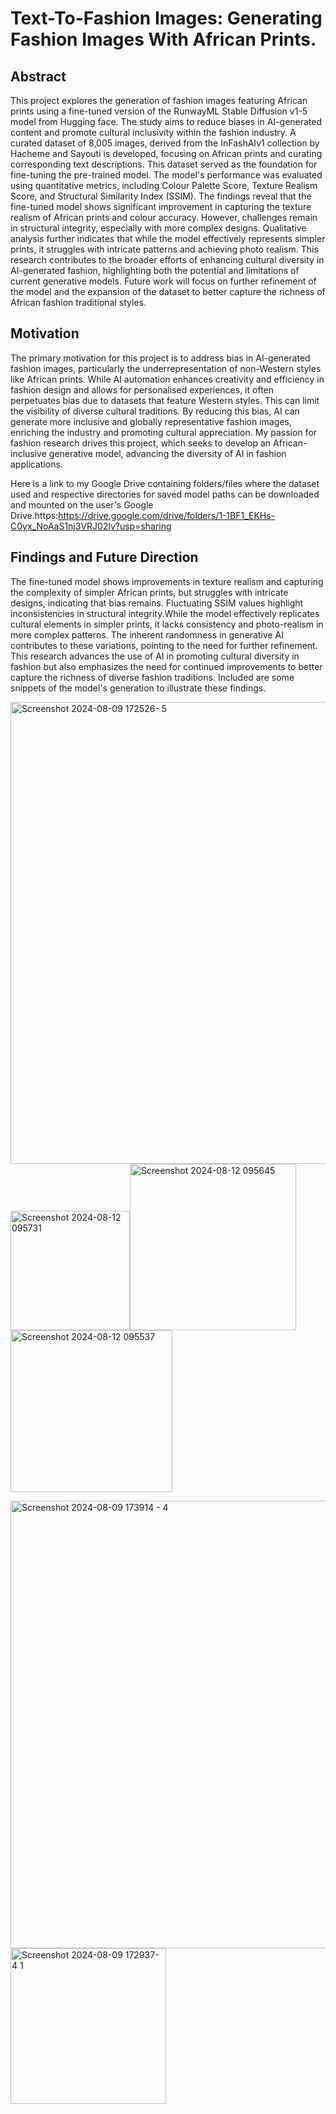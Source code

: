 # Text-To-Fashion Images: Generating Fashion Images With African Prints.


## Abstract
This project explores the generation of fashion images featuring African prints using a fine-tuned version of the RunwayML Stable Diffusion v1-5 model from Hugging face. The study aims to reduce biases in AI-generated content and promote cultural inclusivity within the fashion industry. A curated dataset of 8,005 images, derived from the InFashAIv1 collection by Hacheme and Sayouti is  developed, focusing on African prints and curating corresponding text descriptions. This dataset served as the foundation for fine-tuning the pre-trained model. The model's performance was evaluated using quantitative metrics, including Colour Palette Score, Texture Realism Score, and Structural Similarity Index (SSIM). The findings reveal that the fine-tuned model shows significant improvement in capturing the texture realism of African prints and colour accuracy. However, challenges remain in structural integrity, especially with more complex designs. Qualitative analysis further indicates that while the model effectively represents simpler prints, it struggles with intricate patterns and achieving photo realism. This research contributes to the broader efforts of enhancing cultural diversity in AI-generated fashion, highlighting both the potential and limitations of current generative models. Future work will focus on further refinement of the model and the expansion of the dataset to better capture the richness of African fashion traditional styles.

## Motivation
The primary motivation for this project is to address bias in AI-generated fashion images, particularly the underrepresentation of non-Western styles like African prints. While AI automation enhances creativity and efficiency in fashion design and allows for personalised experiences, it often perpetuates bias due to datasets that feature Western styles. This can limit the visibility of diverse cultural traditions. 
By reducing this bias, AI can generate more inclusive and globally representative fashion images, enriching the industry and promoting cultural appreciation. My passion for fashion research drives this project, which seeks to develop an African-inclusive generative model, advancing the diversity of AI in fashion applications.



Here is a link to my Google Drive containing folders/files  where the dataset used and respective directories for saved model paths can be downloaded and mounted on the user's Google Drive.https:https://drive.google.com/drive/folders/1-1BF1_EKHs-C0yx_NoAaS1nj3VRJ02lv?usp=sharing

## Findings and Future Direction
The fine-tuned model shows improvements in texture realism and capturing the complexity of simpler African prints, but struggles with intricate designs, indicating that bias remains. Fluctuating SSIM values highlight inconsistencies in structural integrity.While the model effectively replicates cultural elements in simpler prints, it lacks consistency and photo-realism in more complex patterns. The inherent randomness in generative AI contributes to these variations, pointing to the need for further refinement.
This research advances the use of AI in promoting cultural diversity in fashion but also emphasizes the need for continued improvements to better capture the richness of diverse fashion traditions.
Included are some snippets of the model's generation to illustrate these findings.

<img width="739" alt="Screenshot 2024-08-09 172526- 5" src="https://github.com/user-attachments/assets/62a8ba96-8209-4377-9a05-4916b812d76d"><img width="191" alt="Screenshot 2024-08-12 095731" src="https://github.com/user-attachments/assets/fb1f4d98-556f-43fe-a0bd-fef6e0e04178"><img width="266" alt="Screenshot 2024-08-12 095645" src="https://github.com/user-attachments/assets/a12f5d44-707b-4d7b-a8df-034a831ab689"><img width="259" alt="Screenshot 2024-08-12 095537" src="https://github.com/user-attachments/assets/6f38e9d9-1721-4e79-ac70-1be9e70854bf">


<img width="716" alt="Screenshot 2024-08-09 173914 - 4" src="https://github.com/user-attachments/assets/69396fad-1b8d-4317-aa56-c8bfdb3ce531">
<img width="249" alt="Screenshot 2024-08-09 172937- 4 1" src="https://github.com/user-attachments/assets/081d4371-939d-4c88-86c4-03fe9acfb15a">




